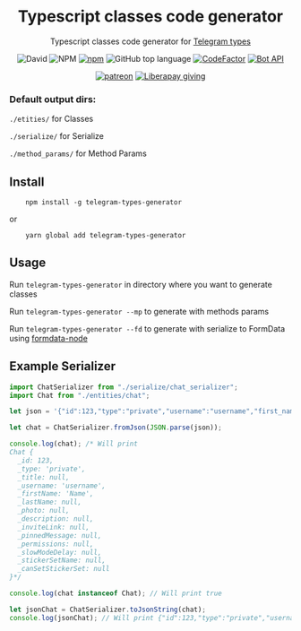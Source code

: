 <h1 align="center">Typescript classes code generator</h1>

<div align="center">

Typescript classes code generator for <a href="https://core.telegram.org/bots/api">Telegram types</a>

![David](https://img.shields.io/david/le-ar/telegram-types-generator)
![NPM](https://img.shields.io/npm/l/telegram-types-generator)
[![npm](https://img.shields.io/npm/dw/telegram-types-generator)](https://www.npmjs.com/package/telegram-types-generator)
![GitHub top language](https://img.shields.io/github/languages/top/le-ar/telegram-types-generator)
[![CodeFactor](https://www.codefactor.io/repository/github/le-ar/telegram-types-generator/badge)](https://www.codefactor.io/repository/github/le-ar/telegram-types-generator)
[![Bot API](https://img.shields.io/badge/Bot%20API-latest-00aced.svg?&logo=telegram)](https://core.telegram.org/bots/api)

[![patreon](https://img.shields.io/endpoint?url=https%3A%2F%2Fshieldsio-patreon.herokuapp.com%2Fle_ar%2Fendel)](https://www.patreon.com/le_ar)
[![Liberapay giving](https://img.shields.io/liberapay/receives/le-ar)](https://liberapay.com/le-ar/donate)

</div>

### Default output dirs:
```./etities/``` for Classes

```./serialize/``` for Serialize

```./method_params/``` for Method Params

## Install

```
    npm install -g telegram-types-generator
```

or

```
    yarn global add telegram-types-generator
```

## Usage

Run ```telegram-types-generator``` in directory where you want to generate classes

Run ```telegram-types-generator --mp``` to generate with methods params

Run ```telegram-types-generator --fd``` to generate with serialize to FormData using [formdata-node](https://www.npmjs.com/package/formdata-node)

## Example Serializer

```typescript
import ChatSerializer from "./serialize/chat_serializer";
import Chat from "./entities/chat";

let json = '{"id":123,"type":"private","username":"username","first_name":"Name"}';

let chat = ChatSerializer.fromJson(JSON.parse(json));

console.log(chat); /* Will print
Chat {
  _id: 123,
  _type: 'private',
  _title: null,
  _username: 'username',
  _firstName: 'Name',
  _lastName: null,
  _photo: null,
  _description: null,
  _inviteLink: null,
  _pinnedMessage: null,
  _permissions: null,
  _slowModeDelay: null,
  _stickerSetName: null,
  _canSetStickerSet: null
}*/

console.log(chat instanceof Chat); // Will print true

let jsonChat = ChatSerializer.toJsonString(chat);
console.log(jsonChat); // Will print {"id":123,"type":"private","username":"username","first_name":"Name"}
```
